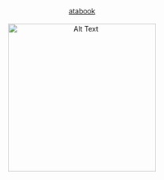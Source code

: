<p align="center">
  <b> </b><br>
  <a href="https://esper.atabook.org/"> atabook  </a> 
  <br><br>
  <img src="https://cdn.discordapp.com/attachments/1095582926390956123/1385267220476592270/Untitled46_20250619220328-removebg-preview.png?ex=68557222&is=685420a2&hm=b0450b1414b713d0bfa7ce788fa767b11a4e77361567377a755aaf9a6160fd19" alt="Alt Text" width="300" height="300"
</p>
